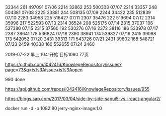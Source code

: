 
32344   261 497091 07/06 2214
32862   253 500303 07/07 2214 
33357   248 504381 07/08 2225
33881   244 508135 07/09 2244
34422   235 512839 07/10 2283
34958   225 516427 07/11 2307
35476   222 519694 07/12 2314
35996   217 522593 07/13 2314
36524   208 525175 07/14 2315
37037   196 527380 07/15 2315
37560   192 530276 07/16 2372 
38116   186 533978 07/17 2387
38641   178 536824 07/18 2390
38941   174 539827 07/19 2415 
39098   173 542052 07/20 2431
39313   171 543726 07/21 2431
39802   168 548721 07/23 2459
40338   160 552655 07/24 2460

2019-07-22 早上 1041开始 目标1090 77页 

https://github.com/i042416/KnowlegeRepository/issues?page=73&q=is%3Aissue+is%3Aopen

990 done

https://api.github.com/repos/i042416/KnowlegeRepository/issues/955

https://blogs.sap.com/2017/03/04/side-by-side-sapui5-vs.-react-angular2/

docker run -d -p 1082:80 jerry-nginx-image:1.0

